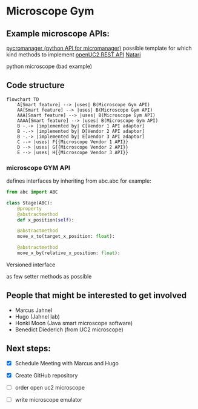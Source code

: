 # Microscope Gym

## Example microscope APIs:

[pycromanager (python API for micromanager)](https://github.com/micro-manager/pycro-manager) possible template for which kind methods to implement
[openUC2 REST API](https://github.com/openUC2/UC2-REST)
[Natari](https://github.com/haesleinhuepf/natari)

python microscope (bad example)


## Code structure

<div class="center">

```mermaid
flowchart TD
    A[Smart feature] --> |uses| B(Microscope Gym API)
    AA[Smart feature] --> |uses| B(Microscope Gym API)
    AAA[Smart feature] --> |uses| B(Microscope Gym API)
    AAAA[Smart feature] --> |uses| B(Microscope Gym API)
    B -.-> |implemented by| C[Vendor 1 API adaptor]
    B -.-> |implemented by| D[Vendor 2 API adaptor]
    B -.-> |implemented by| E[Vendor 3 API adaptor]
    C --> |uses| F{{Microscope Vendor 1 API}}
    D --> |uses| G{{Microscope Vendor 2 API}}
    E --> |uses| H{{Microscope Vendor 3 API}}
```
</div>

### microscope GYM API

defines interfaces by inheriting from abc.abc
for example:

```python
from abc import ABC

class Stage(ABC):
    @property
    @abstractmethod
    def x_position(self):

    @abstractmethod
    move_x_to(target_x_position: float):

    @abstractmethod
    move_x_by(relative_x_position: float):
```

Versioned interface

as few setter methods as possible

## People that might be interested to get involved

* Marcus Jahnel
* Hugo (Jahnel lab)
* Honki Moon (Java smart microscope software)
* Benedict Diederich (from UC2 microscope)

## Next steps:

* [x] Schedule Meeting with Marcus and Hugo
* [x] Create GitHub repository
* [ ] order open uc2 microscope
* [ ] write microscope emulator

